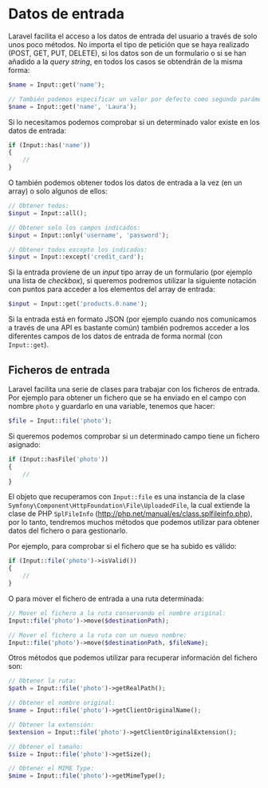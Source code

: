 # Datos de entrada

Laravel facilita el acceso a los datos de entrada del usuario a través de solo unos poco métodos. No importa el tipo de petición que se haya realizado (POST, GET, PUT, DELETE), si los datos son de un formulario o si se han añadido a la _query string_, en todos los casos se obtendrán de la misma forma: 

```php
$name = Input::get('name');

// También podemos especificar un valor por defecto como segundo parámetro
$name = Input::get('name', 'Laura');
```

Si lo necesitamos podemos comprobar si un determinado valor existe en los datos de entrada:

```php
if (Input::has('name'))
{
    //
}
```

O también podemos obtener todos los datos de entrada a la vez (en un array) o solo algunos de ellos: 

```php
// Obtener todos: 
$input = Input::all();

// Obtener solo los campos indicados: 
$input = Input::only('username', 'password');

// Obtener todos excepto los indicados: 
$input = Input::except('credit_card');
```

Si la entrada proviene de un _input_ tipo array de un formulario (por ejemplo una lista de _checkbox_), si queremos podremos utilizar la siguiente notación con puntos para acceder a los elementos del array de entrada: 

```php
$input = Input::get('products.0.name');
```

Si la entrada está en formato JSON (por ejemplo cuando nos comunicamos a través de una API es bastante común) también podremos acceder a los diferentes campos de los datos de entrada de forma normal (con `Input::get`).





<!-- ************************************ -->
## Ficheros de entrada 

Laravel facilita una serie de clases para trabajar con los ficheros de entrada. Por ejemplo para obtener un fichero que se ha enviado en el campo con nombre `photo` y guardarlo en una variable, tenemos que hacer: 

```php
$file = Input::file('photo');
```

Si queremos podemos comprobar si un determinado campo tiene un fichero asignado: 

```php
if (Input::hasFile('photo'))
{
    //
}
```

El objeto que recuperamos con `Input::file` es una instancia de la clase `Symfony\Component\HttpFoundation\File\UploadedFile`, la cual extiende la clase de PHP `SplFileInfo` (http://php.net/manual/es/class.splfileinfo.php), por lo tanto, tendremos muchos métodos que podemos utilizar para obtener datos del fichero o para gestionarlo. 


Por ejemplo, para comprobar si el fichero que se ha subido es válido: 

```php
if (Input::file('photo')->isValid())
{
    //
}
```


O para mover el fichero de entrada a una ruta determinada: 

```php
// Mover el fichero a la ruta conservando el nombre original: 
Input::file('photo')->move($destinationPath);

// Mover el fichero a la ruta con un nuevo nombre:
Input::file('photo')->move($destinationPath, $fileName);
```


Otros métodos que podemos utilizar para recuperar información del fichero son: 

```php
// Obtener la ruta:
$path = Input::file('photo')->getRealPath();

// Obtener el nombre original:
$name = Input::file('photo')->getClientOriginalName();

// Obtener la extensión: 
$extension = Input::file('photo')->getClientOriginalExtension();

// Obtener el tamaño: 
$size = Input::file('photo')->getSize();

// Obtener el MIME Type:
$mime = Input::file('photo')->getMimeType();
```





